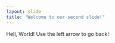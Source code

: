 ```yaml
---
layout: slide
title: "Welcome to our second slide!"
---
```

Hell, World!
Use the left arrow to go back!
